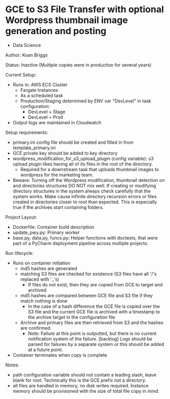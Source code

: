 # GCE to S3 File Transfer with optional Wordpress thumbnail image generation and posting
- Data Science

Author: Koan Briggs

Status: Inactive (Multiple copies were in production for several years)

Current Setup:
- Runs in: AWS ECS Cluster
    - Fargate Instances
    - As a scheduled task
    - Production/Staging determined by ENV var "DevLevel" in task configuration:
      - DevLevel = Stage
      - DevLevel = Prod
 - Output logs are maintained in Cloudwatch
 
 Setup requirements:
 - primary.ini config file should be created and filled in from template_primary.ini
 - GCE private key should be added to key directory
 - wordpress_modification_for_s3_upload_plugin (config variable): s3 upload plugin likes having all of its files in the root of the directory. 
    - Required for a downstream task that uploads thumbnail images to wordpress for the marketing team.
 - Beware: Turning off the Wordpress modification, thumbnail detection on and directories structures DO NOT mix well. If creating or modifying directory structures in the system always check carefully that the system works. Make cause infinite directory recursion errors or files created in directories closer to root than expected. This is especially true if the archives start containing folders.  

Project Layout:
  - Dockerfile:
      Container build description
  - update_pwy.py:
      Primary worker
  - base.py, data.py, funcs.py:
      Helper functions with doctests, that were part of a PyCharm deployment pipeline across multiple projects.

Run lifecycle:
- Runs on container initiation
  - md5 hashes are generated
  - matching S3 files are checked for existence (S3 files have all '/'s replaced with '_'s)
    - If files do not exist, then they are copied from GCE to target and archived
  - md5 hashes are compared between GCE file and S3 file if they match nothing is done
    - In the case of a hash difference the GCE file is copied over the S3 file and the current GCE file is archived with a timestamp to the archive target in the configuration file
  - Archive and primary files are then retrieved from S3 and the hashes are confirmed.
    - Note: Failure at this point is outputted, but there is no current notification system of the failure.
    [backlog] Logs should be parsed for failures by a separate system or this should be added at a future point. 
- Container terminates when copy is complete
 
Notes:
 - path configuration variable should not contain a leading slash, leave blank for root. Technically this is the GCE prefix not a directory.
 - all files are handled in memory, no disk writes required. Instance memory should be provisioned with the size of total file copy in mind.